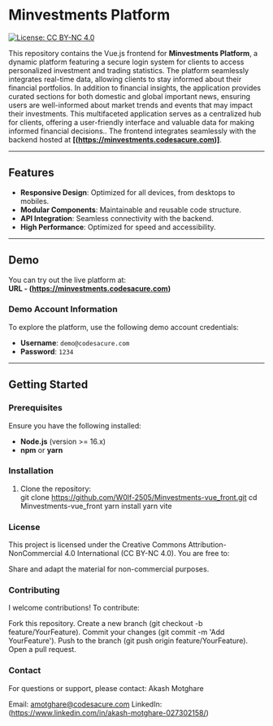 # Minvestments Platform  

[![License: CC BY-NC 4.0](https://img.shields.io/badge/License-CC%20BY--NC%204.0-lightgrey.svg)](https://github.com/W0lf-2505/Minvestments-vue_front/blob/main/LICENSE)

This repository contains the Vue.js frontend for **Minvestments Platform**, a dynamic platform featuring a secure login system for clients to access personalized investment and trading statistics. The platform seamlessly integrates real-time data, allowing clients to stay informed about their financial portfolios. In addition to financial insights, the application provides curated sections for both domestic and global important news, ensuring users are well-informed about market trends and events that may impact their investments. This multifaceted application serves as a centralized hub for clients, offering a user-friendly interface and valuable data for making informed financial decisions.. The frontend integrates seamlessly with the backend hosted at **[(https://minvestments.codesacure.com)]**.  

---

## Features  
- **Responsive Design**: Optimized for all devices, from desktops to mobiles.  
- **Modular Components**: Maintainable and reusable code structure.  
- **API Integration**: Seamless connectivity with the backend.  
- **High Performance**: Optimized for speed and accessibility.  

---

## Demo  
You can try out the live platform at:  
**URL - (https://minvestments.codesacure.com)**

### Demo Account Information  
To explore the platform, use the following demo account credentials:  
- **Username**: `demo@codesacure.com`  
- **Password**: `1234`  

---

## Getting Started  

### Prerequisites  
Ensure you have the following installed:  
- **Node.js** (version >= 16.x)  
- **npm** or **yarn**  

### Installation  
1. Clone the repository:  
   git clone https://github.com/W0lf-2505/Minvestments-vue_front.git
   cd Minvestments-vue_front
   yarn install
   yarn vite

### License

This project is licensed under the Creative Commons Attribution-NonCommercial 4.0 International (CC BY-NC 4.0).
You are free to:

Share and adapt the material for non-commercial purposes.

### Contributing
I welcome contributions! To contribute:

Fork this repository.
Create a new branch (git checkout -b feature/YourFeature).
Commit your changes (git commit -m 'Add YourFeature').
Push to the branch (git push origin feature/YourFeature).
Open a pull request.


### Contact
For questions or support, please contact:
Akash Motghare

Email: amotghare@codesacure.com
LinkedIn: (https://www.linkedin.com/in/akash-motghare-027302158/)
